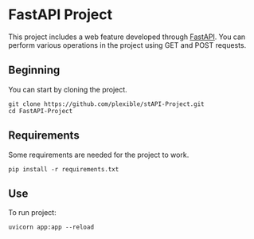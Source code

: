 # FastAPI Project

This project includes a web feature developed through [FastAPI](https://fastapi.tiangolo.com/). You can perform various operations in the project using GET and POST requests.

## Beginning
You can start by cloning the project.
```console
git clone https://github.com/plexible/stAPI-Project.git
cd FastAPI-Project
```

## Requirements
Some requirements are needed for the project to work.
```console
pip install -r requirements.txt
```

## Use
To run project:
```console
uvicorn app:app --reload
```
